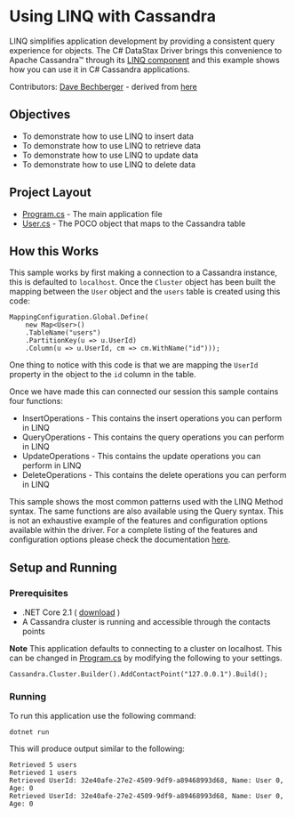 # Using LINQ with Cassandra
LINQ simplifies application development by providing a consistent query experience for objects. The C# DataStax Driver brings this convenience to Apache Cassandra™ through its [LINQ component](https://docs.datastax.com/en/developer/csharp-driver/latest/features/components/linq/) and this example shows how you can use it in C# Cassandra applications.

Contributors: [Dave Bechberger](https://github.com/bechbd) - derived from [here](https://docs.datastax.com/en/developer/csharp-driver/latest/features/components/linq/)

## Objectives

* To demonstrate how to use LINQ to insert data
* To demonstrate how to use LINQ to retrieve data
* To demonstrate how to use LINQ to update data
* To demonstrate how to use LINQ to delete data
  
## Project Layout

* [Program.cs](Program.cs) - The main application file 
* [User.cs](User.cs) - The POCO object that maps to the Cassandra table

## How this Works
This sample works by first making a connection to a Cassandra instance, this is defaulted to `localhost`.  Once the `Cluster` object has been built the mapping between the `User` object and the `users` table is created using this code:

```
MappingConfiguration.Global.Define(
    new Map<User>()
    .TableName("users")
    .PartitionKey(u => u.UserId)
    .Column(u => u.UserId, cm => cm.WithName("id")));
```
One thing to notice with this code is that we are mapping the `UserId` property in the object to the `id` column in the table.

Once we have made this can connected our session this sample contains four functions:

* InsertOperations - This contains the insert operations you can perform in LINQ
* QueryOperations - This contains the query operations you can perform in LINQ
* UpdateOperations - This contains the update operations you can perform in LINQ
* DeleteOperations - This contains the delete operations you can perform in LINQ

This sample shows the most common patterns used with the LINQ Method syntax.  The same functions are also available using the Query syntax.  This is not an exhaustive example of the features and configuration options available within the driver.  For a complete listing of the features and configuration options please check the documentation [here](https://docs.datastax.com/en/developer/csharp-driver/latest/features/components/linq/).

## Setup and Running

### Prerequisites
* .NET Core 2.1 ( [download](https://dotnet.microsoft.com/download) )
* A Cassandra cluster is running and accessible through the contacts points

**Note** This application defaults to connecting to a cluster on localhost. This can be changed in [Program.cs](Program.cs) by modifying the following to your settings.

`Cassandra.Cluster.Builder().AddContactPoint("127.0.0.1").Build();`

### Running
To run this application use the following command:

`dotnet run`


This will produce output similar to the following:

```
Retrieved 5 users
Retrieved 1 users
Retrieved UserId: 32e40afe-27e2-4509-9df9-a89468993d68, Name: User 0, Age: 0
Retrieved UserId: 32e40afe-27e2-4509-9df9-a89468993d68, Name: User 0, Age: 0
```

